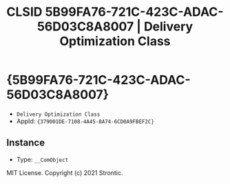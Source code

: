 ﻿---
title: "CLSID 5B99FA76-721C-423C-ADAC-56D03C8A8007 | Delivery Optimization Class"
excerpt: What is COM-Object CLSID 5B99FA76-721C-423C-ADAC-56D03C8A8007?
---

# {5B99FA76-721C-423C-ADAC-56D03C8A8007}

* `Delivery Optimization Class`
* AppId: `{379001DE-7108-4A45-8A74-6CD0A9FBEF2C}`

## Instance

* Type: `__ComObject`

MIT License. Copyright (c) 2021 Strontic.


